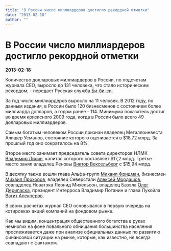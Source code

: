 ```yaml
---
title: "В России число миллиардеров достигло рекордной отметки"
date: "2013-02-18"
author: ""
---
```


# В России число миллиардеров достигло рекордной отметки

**2013-02-18** 

Количество долларовых миллиардеров в России, по подсчетам журнала CEO, выросло до 131 человека, что стало историческим рекордом, - передает Русская служба[ Би-би-си](http://www.bbc.co.uk/russian/rolling_news/2013/02/130218_rn_billionaires_russia.shtml).

За год число миллиардеров выросло на 11 человек. В 2012 году, по данным издания, в России было 120 бизнесменов с состоянием более миллиарда долларов, а годом ранее - 114. Минимума показатель достиг во время кризисного 2009 года, когда в России было всего 49 долларовых миллиардеров.

Самым богатым человеком России признан владелец Металлоинвеста Алишер Усманов, состояние которого оценивается в $18,72 млрд. За прошлый год оно сократилось на 8%.

Второе место занимает председатель совета директоров НЛМК [Владимир Лисин](http://file.liga.net/person/815-vladimir-lisin.html), капитал которого составляет $17,2 млрд. Третье место занял владелец Реновы [Виктор Вексельберг](http://file.liga.net/person/813-viktor-vekselberg.html) с $15,94 млрд.

В десятку также вошли глава Альфа-групп [Михаил Фридман](http://file.liga.net/person/814-mihail-fridman.html), бизнесмен [Михаил Прохоров](http://file.liga.net/person/793-mihail-prohorov.html), владелец Северстали [Алексей Мордашов](http://file.liga.net/person/816-aleksei-mordashov.html), совладелец Новатэка Леонид Михельсон, владелец Базэла [Олег Дерипаска](http://file.liga.net/person/210-oleg-deripaska.html), президент Интерроса Владимир Потанин и глава Лукойла [Вагит Алекперов](http://file.liga.net/person/822-vagit-alekperov.html).

В своих расчетах журнал CEO основывался в первую очередь на котировках акций компаний на фондовом рынке.

Как мы видим, концентрация общественного богатства в руках немногих на фоне повального обнищания большинства населения прослеживается даже при анализе официальных данных по развитию финансовой ситуации на рынке, которые, как известно, не всегда совпадают с фактажом.